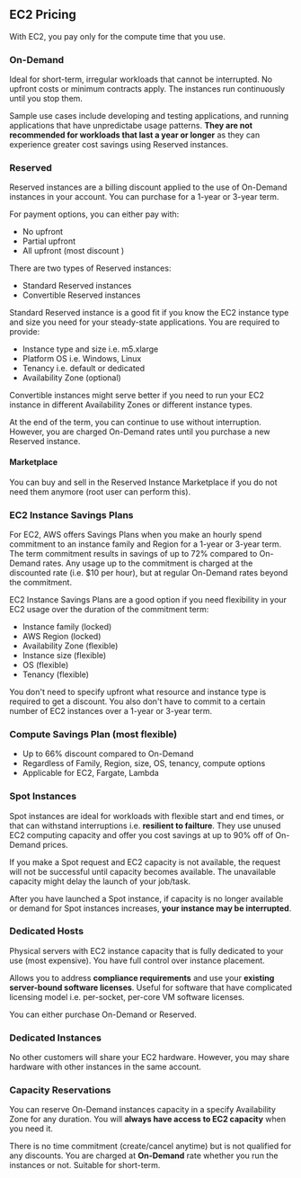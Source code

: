 ## EC2 Pricing

With EC2, you pay only for the compute time that you use.

### On-Demand

Ideal for short-term, irregular workloads that cannot be interrupted. No upfront costs or minimum contracts apply. The instances run continuously until you stop them.

Sample use cases include developing and testing applications, and running applications that have unpredictabe usage patterns. **They are not recommended for workloads that last a year or longer** as they can experience greater cost savings using Reserved instances.

### Reserved

Reserved instances are a billing discount applied to the use of On-Demand instances in your account. You can purchase for a 1-year or 3-year term.

For payment options, you can either pay with:

- No upfront
- Partial upfront
- All upfront (most discount )

There are two types of Reserved instances:

- Standard Reserved instances
- Convertible Reserved instances

Standard Reserved instance is a good fit if you know the EC2 instance type and size you need for your steady-state applications. You are required to provide:

- Instance type and size i.e. m5.xlarge
- Platform OS i.e. Windows, Linux
- Tenancy i.e. default or dedicated
- Availability Zone (optional)

Convertible instances might serve better if you need to run your EC2 instance in different Availability Zones or different instance types.

At the end of the term, you can continue to use without interruption. However, you are charged On-Demand rates until you purchase a new Reserved instance.

#### Marketplace

You can buy and sell in the Reserved Instance Marketplace if you do not need them anymore (root user can perform this).

### EC2 Instance Savings Plans

For EC2, AWS offers Savings Plans when you make an hourly spend commitment to an instance family and Region for a 1-year or 3-year term. The term commitment results in savings of up to 72% compared to On-Demand rates. Any usage up to the commitment is charged at the discounted rate (i.e. $10 per hour), but at regular On-Demand rates beyond the commitment.

EC2 Instance Savings Plans are a good option if you need flexibility in your EC2 usage over the duration of the commitment term:

- Instance family (locked)
- AWS Region (locked)
- Availability Zone (flexible)
- Instance size (flexible)
- OS (flexible)
- Tenancy (flexible)

You don't need to specify upfront what resource and instance type is required to get a discount. You also don't have to commit to a certain number of EC2 instances over a 1-year or 3-year term.

### Compute Savings Plan (most flexible)

- Up to 66% discount compared to On-Demand
- Regardless of Family, Region, size, OS, tenancy, compute options
- Applicable for EC2, Fargate, Lambda

### Spot Instances

Spot instances are ideal for workloads with flexible start and end times, or that can withstand interruptions i.e. **resilient to failture**. They use unused EC2 computing capacity and offer you cost savings at up to 90% off of On-Demand prices.

If you make a Spot request and EC2 capacity is not available, the request will not be successful until capacity becomes available. The unavailable capacity might delay the launch of your job/task.

After you have launched a Spot instance, if capacity is no longer available or demand for Spot instances increases, **your instance may be interrupted**.

### Dedicated Hosts

Physical servers with EC2 instance capacity that is fully dedicated to your use (most expensive). You have full control over instance placement.

Allows you to address **compliance requirements** and use your **existing server-bound software licenses**. Useful for software that have complicated licensing model i.e. per-socket, per-core VM software licenses.

You can either purchase On-Demand or Reserved.

### Dedicated Instances

No other customers will share your EC2 hardware. However, you may share hardware with other instances in the same account.

### Capacity Reservations

You can reserve On-Demand instances capacity in a specify Availability Zone for any duration. You will **always have access to EC2 capacity** when you need it.

There is no time commitment (create/cancel anytime) but is not qualified for any discounts. You are charged at **On-Demand** rate whether you run the instances or not. Suitable for short-term.
